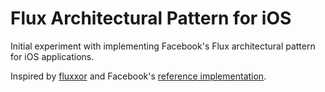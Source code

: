 # Flux Architectural Pattern for iOS
Initial experiment with implementing Facebook's Flux architectural pattern for iOS applications.


Inspired by [fluxxor](https://github.com/BinaryMuse/fluxxor) and Facebook's [reference implementation](http://facebook.github.io/react/docs/flux-overview.html).
